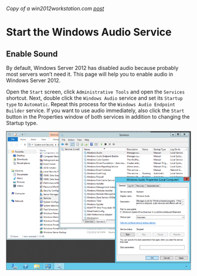*Copy of a win2012workstation.com [post](http://www.win2012workstation.com/enable-sound/)*

# Start the Windows Audio Service

## Enable Sound

By default, Windows Server 2012 has disabled audio because probably most servers won’t need it. This page will help you to enable audio in Windows Server 2012.

Open the `Start` screen, click `Administrative Tools` and open the `Services` shortcut. Next, double click the `Windows Audio` service and set its `Startup type` to `Automatic`. Repeat this process for the `Windows Audio Endpoint Builder` service. If you want to use audio immediately, also click the `Start` button in the Properties window of both services in addition to changing the Startup type.

![Enable "Windows Audio" and "Windows Audio Endpoint Builder" services in Service Manager.](Images/enablesound.png)